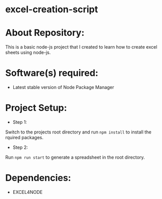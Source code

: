 # excel-creation-script

# About Repository:
This is a basic node-js project that I created to learn how to create excel sheets using node-js.

# Software(s) required:
* Latest stable version of Node Package Manager

# Project Setup:

* Step 1:

Switch to the projects root directory and run `npm install` to install the rquired packages.

* Step 2:

Run `npm run start` to generate a spreadsheet in the root directory.

# Dependencies:
* EXCEL4NODE
